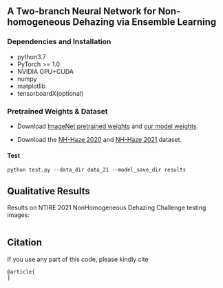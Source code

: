 ##  A Two-branch Neural Network for Non-homogeneous Dehazing via Ensemble Learning
### Dependencies and Installation

* python3.7
* PyTorch >= 1.0
* NVIDIA GPU+CUDA
* numpy
* matplotlib
* tensorboardX(optional)

### Pretrained Weights & Dataset

- Download [ImageNet pretrained weights](https://drive.google.com/file/d/1aZQyF16pziCxKlo7BvHHkrMwb8-RurO_/view?usp=sharing) and [our model weights](https://drive.google.com/file/d/1M2n6g7S5_sqPmTIAuI-IC30fhUmQr199/view?usp=sharing).

- Download the [NH-Haze 2020](https://data.vision.ee.ethz.ch/cvl/ntire20/nh-haze/) and [NH-Haze 2021](https://drive.google.com/drive/folders/1jBoP1d8eSCHcPgxcWQ42RKIA2Fxo_Thw?usp=sharing) dataset.

  


#### Test

 ```shell
python test.py --data_dir data_21 --model_save_dir results
 ```



## Qualitative Results

Results on NTIRE 2021 NonHomogeneous Dehazing Challenge testing images:

<div style="text-align: center">
<img alt="" src="/images/test_results.png" style="display: inline-block;" />
</div>

## Citation

If you use any part of this code, please kindly cite

```
@article{
}
```



